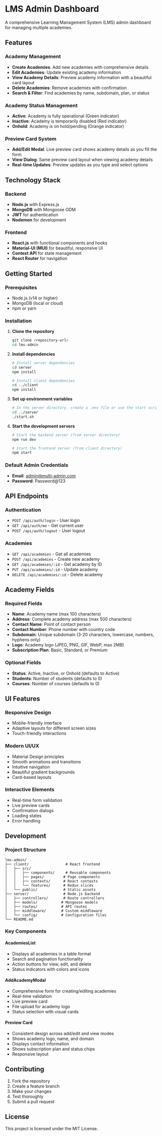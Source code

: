 # LMS Admin Dashboard

A comprehensive Learning Management System (LMS) admin dashboard for managing multiple academies.

## Features

### Academy Management
- **Create Academies**: Add new academies with comprehensive details
- **Edit Academies**: Update existing academy information
- **View Academy Details**: Preview academy information with a beautiful card layout
- **Delete Academies**: Remove academies with confirmation
- **Search & Filter**: Find academies by name, subdomain, plan, or status

### Academy Status Management
- **Active**: Academy is fully operational (Green indicator)
- **Inactive**: Academy is temporarily disabled (Red indicator)
- **Onhold**: Academy is on hold/pending (Orange indicator)

### Preview Card System
- **Add/Edit Modal**: Live preview card shows academy details as you fill the form
- **View Dialog**: Same preview card layout when viewing academy details
- **Real-time Updates**: Preview updates as you type and select options

## Technology Stack

### Backend
- **Node.js** with Express.js
- **MongoDB** with Mongoose ODM
- **JWT** for authentication
- **Nodemon** for development

### Frontend
- **React.js** with functional components and hooks
- **Material-UI (MUI)** for beautiful, responsive UI
- **Context API** for state management
- **React Router** for navigation

## Getting Started

### Prerequisites
- Node.js (v14 or higher)
- MongoDB (local or cloud)
- npm or yarn

### Installation

1. **Clone the repository**
   ```bash
   git clone <repository-url>
   cd lms-admin
   ```

2. **Install dependencies**
   ```bash
   # Install server dependencies
   cd server
   npm install
   
   # Install client dependencies
   cd ../client
   npm install
   ```

3. **Set up environment variables**
   ```bash
   # In the server directory, create a .env file or use the start script
   cd ../server
   ./start.sh
   ```

4. **Start the development servers**
   ```bash
   # Start the backend server (from server directory)
   npm run dev
   
   # Start the frontend server (from client directory)
   npm start
   ```

### Default Admin Credentials
- **Email**: admin@multi-admin.com
- **Password**: Password@123

## API Endpoints

### Authentication
- `POST /api/auth/login` - User login
- `GET /api/auth/me` - Get current user
- `POST /api/auth/logout` - User logout

### Academies
- `GET /api/academies` - Get all academies
- `POST /api/academies` - Create new academy
- `GET /api/academies/:id` - Get academy by ID
- `PUT /api/academies/:id` - Update academy
- `DELETE /api/academies/:id` - Delete academy

## Academy Fields

### Required Fields
- **Name**: Academy name (max 100 characters)
- **Address**: Complete academy address (max 500 characters)
- **Contact Name**: Point of contact person
- **Contact Number**: Phone number with country code
- **Subdomain**: Unique subdomain (3-20 characters, lowercase, numbers, hyphens only)
- **Logo**: Academy logo (JPEG, PNG, GIF, WebP, max 2MB)
- **Subscription Plan**: Basic, Standard, or Premium

### Optional Fields
- **Status**: Active, Inactive, or Onhold (defaults to Active)
- **Students**: Number of students (defaults to 0)
- **Courses**: Number of courses (defaults to 0)

## UI Features

### Responsive Design
- Mobile-friendly interface
- Adaptive layouts for different screen sizes
- Touch-friendly interactions

### Modern UI/UX
- Material Design principles
- Smooth animations and transitions
- Intuitive navigation
- Beautiful gradient backgrounds
- Card-based layouts

### Interactive Elements
- Real-time form validation
- Live preview cards
- Confirmation dialogs
- Loading states
- Error handling

## Development

### Project Structure
```
lms-admin/
├── client/                 # React frontend
│   ├── src/
│   │   ├── components/     # Reusable components
│   │   ├── pages/         # Page components
│   │   ├── contexts/      # React contexts
│   │   └── features/      # Redux slices
│   └── public/            # Static assets
├── server/                # Node.js backend
│   ├── controllers/       # Route controllers
│   ├── models/           # Mongoose models
│   ├── routes/           # API routes
│   ├── middleware/       # Custom middleware
│   └── config/           # Configuration files
└── README.md
```

### Key Components

#### AcademiesList
- Displays all academies in a table format
- Search and pagination functionality
- Action buttons for view, edit, and delete
- Status indicators with colors and icons

#### AddAcademyModal
- Comprehensive form for creating/editing academies
- Real-time validation
- Live preview card
- File upload for academy logo
- Status selection with visual cards

#### Preview Card
- Consistent design across add/edit and view modes
- Shows academy logo, name, and domain
- Displays contact information
- Shows subscription plan and status chips
- Responsive layout

## Contributing

1. Fork the repository
2. Create a feature branch
3. Make your changes
4. Test thoroughly
5. Submit a pull request

## License

This project is licensed under the MIT License.
